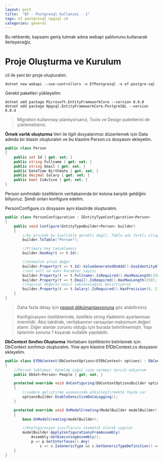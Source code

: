 ```yaml
---
layout: post
title:  "EF - Postgresql kullanımı - 1"
tags: ef postgresql npgsql c#
categories: general
---
```

Bu rehberde, kapsamı geniş tutmak adına webapi şablonunu kullanarak ilerleyeceğiz.

# Proje Oluşturma ve Kurulum
cli ile yeni bir proje oluşturalım.
``` shell
dotnet new webapi --use-controllers -n EfPostgresql -o ef-postgre-sql
```

Gerekli paketleri yükleyelim:

``` shell
dotnet add package Microsoft.EntityFrameworkCore --version 8.0.8
dotnet add package Npgsql.EntityFrameworkCore.PostgreSQL --version 8.0.4
```

> Migration kullanmayı planlıyorsanız, Tools ve Design paketlerini de yüklemelisiniz.

**Örnek varlık oluşturma**
Veri ile ilgili dosyalarımızı düzenlemek için Data adında bir klasör oluşturalım ve bu klasöre Person.cs dosyasını ekleyelim.

``` csharp
public class Person
{
    public int Id { get; set; }
    public string Fullname { get; set; }
    public string Email { get; set; }
    public DateTime Birthdate { get; set; }
    public decimal Salary { get; set; }
    public bool IsActive { get; set; }
}
```

Person sınıfındaki özelliklerin veritabanında bir kolona karşılık geldiğini biliyoruz. Şimdi onları konfigure edelim.

PersonConfigure.cs dosyasını aynı klasörde oluşturalım.

``` csharp
public class PersonConfiguration : IEntityTypeConfiguration<Person>
{
    public void Configure(EntityTypeBuilder<Person> builder)
    {
        //bu projede bu özellikle gerekli değil. Tablo adı farklı olsaydı gerekli olacaktı
        builder.ToTable("Person");

        //Primary key tanımlaması
        builder.HasKey(t => t.Id);

        //otomatik artan değer
        builder.Property(t => t.Id).ValueGeneratedOnAdd().UseIdentityAlwaysColumn();
        //not null ve maks karakter sayısı
        builder.Property(t => t.Fullname).IsRequired().HasMaxLength(150);
        builder.Property(t => t.Email).IsRequired().HasMaxLength(250);
        //Sayısal değerin nasıl saklanacağını belirtiyoruz
        builder.Property(t => t.Salary).IsRequired().HasPrecision(8, 2);
    }
}
```
> Daha fazla detay için [npgsql dökümantasyonuna](https://www.npgsql.org/efcore/index.html) göz atabilirsiniz.

> Konfigürasyon özelliklerinde, özellikle string ifadelerin ayarlanması önemlidir. Aksi takdirde, veritabanının varsayılan maksimum değeri atanır. Diğer alanlar zorunlu olduğu için burada belirtilmemiştir. Yapı tiplerinin sonuna ? koyarak nullable yapılabilir.

**DbContext Sınıfını Oluşturma**
Veritabanı özelliklerini belirlemek için DbContext sınıfımızı oluşturalım. Yine aynı klasöre EfDbContext.cs dosyasını ekleyelim.

``` csharp
public class EfDbContext(DbContextOptions<EfDbContext> options) : DbContext(options)
{
    //Person tablomuz. Genelde çoğul isim vermeyi tercih ediyorum
    public DbSet<Person> People { get; set; }

    protected override void OnConfiguring(DbContextOptionsBuilder optionsBuilder)
    {
        //sadece geliştirme aşamasında etkinleştirmekte fayda var
        optionsBuilder.EnableSensitiveDataLogging();
    }

    protected override void OnModelCreating(ModelBuilder modelBuilder)
    {
        base.OnModelCreating(modelBuilder);

        //Konfigürasyon sınıflarını otomatik olarak uygular
        modelBuilder.ApplyConfigurationsFromAssembly(
            Assembly.GetExecutingAssembly(),
            p => p.GetInterfaces().Any(
                c => c.IsGenericType && c.GetGenericTypeDefinition() == typeof(IEntityTypeConfiguration<>)));
    }
}
```
